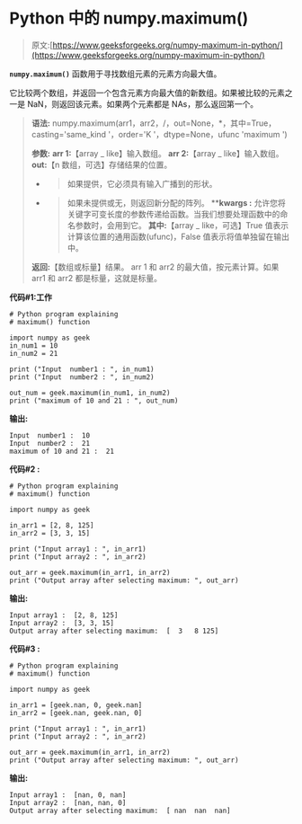 # Python 中的 numpy.maximum()

> 原文:[https://www.geeksforgeeks.org/numpy-maximum-in-python/](https://www.geeksforgeeks.org/numpy-maximum-in-python/)

**`numpy.maximum()`** 函数用于寻找数组元素的元素方向最大值。

它比较两个数组，并返回一个包含元素方向最大值的新数组。如果被比较的元素之一是 NaN，则返回该元素。如果两个元素都是 NAs，那么返回第一个。

> **语法:** numpy.maximum(arr1，arr2，/，out=None，*，其中=True，casting='same_kind '，order='K '，dtype=None，ufunc 'maximum ')
> 
> **参数:**
> **arr 1:**【array _ like】输入数组。
> **arr 2:**【array _ like】输入数组。
> **out:**【n 数组，可选】存储结果的位置。
> - >如果提供，它必须具有输入广播到的形状。
> - >如果未提供或无，则返回新分配的阵列。
> ****kwargs :** 允许您将关键字可变长度的参数传递给函数。当我们想要处理函数中的命名参数时，会用到它。
> **其中:**【array _ like，可选】True 值表示计算该位置的通用函数(ufunc)，False 值表示将值单独留在输出中。
> 
> **返回:**【数组或标量】结果。
> arr 1 和 arr2 的最大值，按元素计算。如果 arr1 和 arr2 都是标量，这就是标量。

**代码#1:工作**

```
# Python program explaining
# maximum() function

import numpy as geek
in_num1 = 10
in_num2 = 21

print ("Input  number1 : ", in_num1)
print ("Input  number2 : ", in_num2) 

out_num = geek.maximum(in_num1, in_num2) 
print ("maximum of 10 and 21 : ", out_num) 
```

**输出:**

```
Input  number1 :  10
Input  number2 :  21
maximum of 10 and 21 :  21

```

**代码#2 :**

```
# Python program explaining
# maximum() function

import numpy as geek

in_arr1 = [2, 8, 125]
in_arr2 = [3, 3, 15]

print ("Input array1 : ", in_arr1) 
print ("Input array2 : ", in_arr2)

out_arr = geek.maximum(in_arr1, in_arr2) 
print ("Output array after selecting maximum: ", out_arr) 
```

**输出:**

```
Input array1 :  [2, 8, 125]
Input array2 :  [3, 3, 15]
Output array after selecting maximum:  [  3   8 125]

```

**代码#3 :**

```
# Python program explaining
# maximum() function

import numpy as geek

in_arr1 = [geek.nan, 0, geek.nan]
in_arr2 = [geek.nan, geek.nan, 0]

print ("Input array1 : ", in_arr1) 
print ("Input array2 : ", in_arr2)

out_arr = geek.maximum(in_arr1, in_arr2) 
print ("Output array after selecting maximum: ", out_arr) 
```

**输出:**

```
Input array1 :  [nan, 0, nan]
Input array2 :  [nan, nan, 0]
Output array after selecting maximum:  [ nan  nan  nan]

```